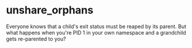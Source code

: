 # unshare_orphans

Everyone knows that a child's exit status must be reaped by its parent.
But what happens when you're PID 1 in your own namespace and a grandchild gets re-parented to you?
